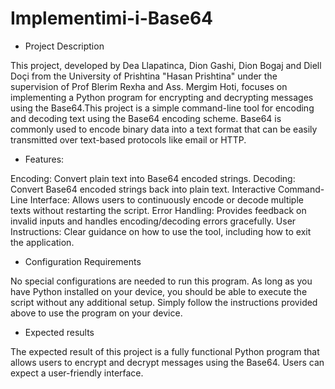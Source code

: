 # Implementimi-i-Base64
- Project Description

This project, developed by Dea Llapatinca, Dion Gashi, Dion Bogaj and Diell Doçi from the University of Prishtina "Hasan Prishtina" under the supervision of Prof Blerim Rexha and Ass. Mergim Hoti, focuses on implementing a Python program for encrypting and decrypting messages using the Base64.This project is a simple command-line tool for encoding and decoding text using the Base64 encoding scheme. Base64 is commonly used to encode binary data into a text format that can be easily transmitted over text-based protocols like email or HTTP.

- Features:

Encoding: Convert plain text into Base64 encoded strings.
Decoding: Convert Base64 encoded strings back into plain text.
Interactive Command-Line Interface: Allows users to continuously encode or decode multiple texts without restarting the script.
Error Handling: Provides feedback on invalid inputs and handles encoding/decoding errors gracefully.
User Instructions: Clear guidance on how to use the tool, including how to exit the application.


- Configuration Requirements

No special configurations are needed to run this program. As long as you have Python installed on your device, you should be able to execute the script without any additional setup. Simply follow the instructions provided above to use the program on your device.
 
- Expected results 

The expected result of this project is a fully functional Python program that allows users to encrypt and decrypt messages using the Base64. Users can expect a user-friendly interface.
